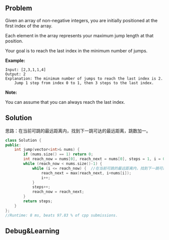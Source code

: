 ## Problem

Given an array of non-negative integers, you are initially positioned at the first index of the array.

Each element in the array represents your maximum jump length at that position.

Your goal is to reach the last index in the minimum number of jumps.

**Example:**

```
Input: [2,3,1,1,4]
Output: 2
Explanation: The minimum number of jumps to reach the last index is 2.
    Jump 1 step from index 0 to 1, then 3 steps to the last index.
```

**Note:**

You can assume that you can always reach the last index.



## Solution

思路：在当前可跳的最远距离内，找到下一跳可达的最远距离，跳数加一。

```cpp
class Solution {
public:
    int jump(vector<int>& nums) {
        if (nums.size() == 1) return 0;
        int reach_now = nums[0], reach_next = nums[0], steps = 1, i = 0;
        while (reach_now < nums.size()-1) {
            while (i <= reach_now) {  //在当前可跳的最远距离内，找到下一跳可达的最远距离
                reach_next = max(reach_next, i+nums[i]);
                i++;
            }
            steps++;
            reach_now = reach_next;
        }
        return steps;
    }
};
//Runtime: 8 ms, beats 97.83 % of cpp submissions.
```



## Debug&Learning



